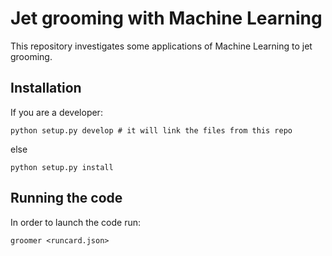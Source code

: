 Jet grooming with Machine Learning
===============================================

This repository investigates some applications of Machine Learning to
jet grooming.

## Installation

If you are a developer:
```
python setup.py develop # it will link the files from this repo
```
else
```
python setup.py install
```

## Running the code

In order to launch the code run:
```
groomer <runcard.json>
```
